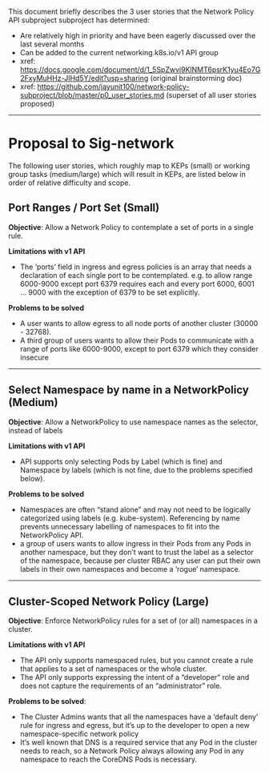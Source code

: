 This document briefly describes the 3 user stories that the Network Policy API subproject subproject has determined:
- Are relatively high in priority and have been eagerly discussed over the last several months
- Can be added to the current networking.k8s.io/v1 API group
- xref: https://docs.google.com/document/d/1_5SpZwvi9KlNMT6psrK1yu4Eo7G2FxyMuHHz-JIHd5Y/edit?usp=sharing (original brainstorming doc)
- xref: https://github.com/jayunit100/network-policy-subproject/blob/master/p0_user_stories.md (superset of all user stories proposed)

------------------------------------------------

# Proposal to Sig-network

The following user stories, which roughly map to KEPs (small) or working group tasks (medium/large) which will result in KEPs, are listed below in order of relative difficulty and scope.

## Port Ranges / Port Set (Small)

**Objective**: Allow a Network Policy to contemplate a set of ports in a single rule. 

**Limitations with v1 API**
* The ‘ports’ field in ingress and egress policies is an array that needs a declaration of each single port to be contemplated. e.g. to allow range 6000-9000 except port 6379 requires each and every port 6000, 6001 … 9000 with the exception of 6379 to be set explicitly.

**Problems to be solved**
* A user wants to allow egress to all node ports of another cluster (30000 - 32768). 
* A third group of users wants to allow their Pods to communicate with a range of ports like 6000-9000, except to port 6379 which they consider insecure

-------

## Select Namespace by name in a NetworkPolicy (Medium)

**Objective**: Allow a NetworkPolicy to use namespace names as the selector, instead of labels

**Limitations with v1 API**
* API supports only selecting Pods by Label (which is fine) and Namespace by labels (which is not fine, due to the problems specified below).

**Problems to be solved**
* Namespaces are often “stand alone” and may not need to be logically categorized using labels (e.g. kube-system). Referencing by name prevents unnecessary labelling of namespaces to fit into the NetworkPolicy API.
* a group of users wants to allow ingress in their Pods from any Pods in another namespace, but they don’t want to trust the label as a selector of the namespace, because per cluster RBAC any user can put their own labels in their own namespaces and become a ‘rogue’ namespace.

-------

## Cluster-Scoped Network Policy (Large)

**Objective**: Enforce NetworkPolicy rules for a set of (or all) namespaces in a cluster.

**Limitations with v1 API**
* The API only supports namespaced rules, but you cannot create a rule that applies to a set of namespaces or the whole cluster.
* The API only supports expressing the intent of a “developer” role and does not capture the requirements of an “administrator” role.

**Problems to be solved**: 
* The Cluster Admins wants that all the namespaces have a ‘default deny’ rule for ingress and egress, but it’s up to the developer to open a new namespace-specific network policy
* It’s well known that DNS is a required service that any Pod in the cluster needs to reach, so a Network Policy always allowing any Pod in any namespace to reach the CoreDNS Pods is necessary.
